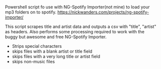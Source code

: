 Powershell script fo use with NG-Spotify Importer(not mine) to load your mp3 folders on to spotify. https://nickwanders.com/projects/ng-spotify-importer/


This script scrapes title and artist data and outputs a csv with "title", "artist" as headers.
Also performs some processing required to work with the buggy but awesome and free NG-Spotify Importer.

 - Strips special characters
 - skips files with a blank artist or title field
 - skips files with a very long title or artist field
 - skips non-music files
